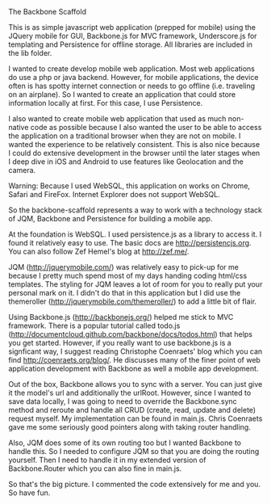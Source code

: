 The Backbone Scaffold

This is as simple javascript web application (prepped for mobile) using the JQuery mobile for GUI, Backbone.js for MVC framework, Underscore.js for templating and Persistence for offline storage.  All libraries are included in the lib folder.

I wanted to create develop mobile web application.  Most web applications do use a php or java backend.  However, for mobile applications, the device often is has spotty internet connection or needs to go offline (i.e. traveling on an airplane).  So I wanted to create an application that could store information locally at first.  For this case, I use Persistence.

I also wanted to create mobile web application that used as much non-native code as possible because I also wanted the user to be able to access the application on a traditional browser when they are not on mobile.  I wanted the experience to be relatively consistent.  This is also nice because I could do extensive development in the browser until the later stages when I deep dive in iOS and Android to use features like Geolocation and the camera.

Warning: Because I used WebSQL, this application on works on Chrome, Safari and FireFox.  Internet Explorer does not support WebSQL.


So the backbone-scaffold represents a way to work with a technology stack of JQM, Backbone and Persistence for building a mobile app.  

At the foundation is WebSQL.  I used persistence.js as a library to access it. I found it relatively easy to use.  The basic docs are http://persistencjs.org.  You can also follow Zef Hemel's blog at 
http://zef.me/.

JQM (http://jquerymobile.com/) was relatively easy to pick-up for me because I pretty much spend most of my days handing coding html/css templates.  The styling for JQM leaves a lot of room for you to really put your personal mark on it.  I didn't do that in this application but I did use the themeroller (http://jquerymobile.com/themeroller/) to add a little bit of flair.  

Using Backbone.js (http://backbonejs.org/) helped me stick to MVC framework.  There is a popular tutorial called todo.js (http://documentcloud.github.com/backbone/docs/todos.html) that helps you get started.  However, if you really want to use backbone.js is a signficant way, I suggest reading Christophe Coenraets' blog which you can find http://coenraets.org/blog/.  He discusses many of the finer point of web application development with Backbone as well a mobile app development.  

Out of the box, Backbone allows you to sync with a server.  You can just give it the model's url and additionally the urlRoot.  However, since I wanted to save data locally, I was going to need to override the Backbone.sync method and reroute and handle all CRUD (create, read, update and delete) request myself.  My implementation can be found in main.js. Chris Coenraets gave me some seriously good pointers along with taking router handling.  

Also, JQM does some of its own routing too but I wanted Backbone to handle this. So I needed to configure JQM so that you are doing the routing yourself.  Then I need to handle it in my extended version of Backbone.Router which you can also fine in main.js.

So that's the big picture.  I commented the code extensively for me and you.  So have fun.  


